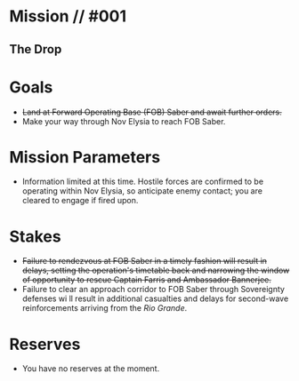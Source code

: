 # Mission // #001
## The Drop
# Goals
- ~~Land at Forward Operating Base (FOB) Saber and await further orders.~~
- Make your way through Nov Elysia to reach FOB Saber.

# Mission Parameters
- Information limited at this time. Hostile forces are confirmed to be operating within Nov Elysia, so anticipate enemy contact; you are cleared to engage if fired upon.

# Stakes
- ~~Failure to rendezvous at FOB Saber in a timely fashion will result in delays, setting the operation's timetable back and narrowing the window of opportunity to rescue Captain Farris and Ambassador Bannerjee.~~
- Failure to clear an approach corridor to FOB Saber through Sovereignty defenses wi ll result in additional casualties and delays for second-wave reinforcements arriving from the *Rio Grande*.

# Reserves
- You have no reserves at the moment.
